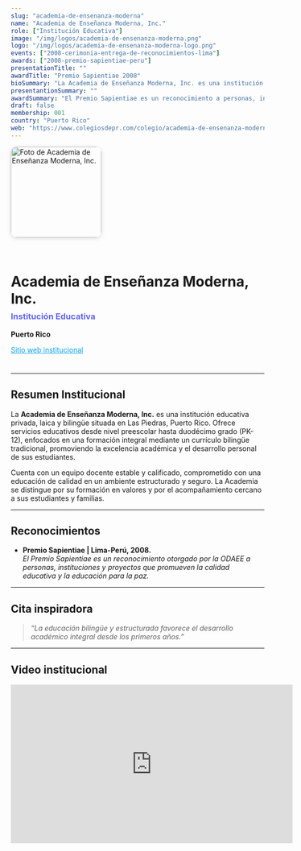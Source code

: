 ```yaml
---
slug: "academia-de-ensenanza-moderna"
name: "Academia de Enseñanza Moderna, Inc."
role: ["Institución Educativa"]
image: "/img/logos/academia-de-ensenanza-moderna.png"
logo: "/img/logos/academia-de-ensenanza-moderna-logo.png"  
events: ["2008-cerimonia-entrega-de-reconocimientos-lima"]
awards: ["2008-premio-sapientiae-peru"]
presentationTitle: ""
awardTitle: "Premio Sapientiae 2008"
bioSummary: "La Academia de Enseñanza Moderna, Inc. es una institución educativa privada, laica y bilingüe, ubicada en Las Piedras, Puerto Rico. Ofrece educación integral desde preescolar hasta duodécimo grado, con un enfoque tradicional bilingüe, personal docente estable y compromiso con la excelencia académica."
presentantionSummary: ""
awardSummary: "El Premio Sapientiae es un reconocimiento a personas, instituciones y proyectos que promueven la calidad educativa y la educación para la paz."
draft: false
membership: 001
country: "Puerto Rico"
web: "https://www.colegiosdepr.com/colegio/academia-de-ensenanza-moderna-inc-573.html"
---
```


<div style="display:flex; align-items:center; gap:2rem; flex-wrap:wrap; margin-bottom:1.5rem;">
  <div>
    <img src="/img/logos/academia-de-ensenanza-moderna.png" alt="Foto de Academia de Enseñanza Moderna, Inc." style="width:180px; border-radius:12px; box-shadow:0 2px 10px #0002;">
  </div>
  <div>
    <h1 style="margin-bottom:0.3em;">Academia de Enseñanza Moderna, Inc.</h1>
    <h3 style="margin-top:0; color:#6366f1;">Institución Educativa</h3>
    <p><strong>Puerto Rico</strong></p>
    <p>
      <a href="https://www.colegiosdepr.com/colegio/academia-de-ensenanza-moderna-inc-573.html" target="_blank" rel="noopener" style="color:#0ea5e9;">
        Sitio web institucional
      </a>
    </p>
  </div>
</div>

---

## Resumen Institucional

La **Academia de Enseñanza Moderna, Inc.** es una institución educativa privada, laica y bilingüe situada en Las Piedras, Puerto Rico. Ofrece servicios educativos desde nivel preescolar hasta duodécimo grado (PK-12), enfocados en una formación integral mediante un currículo bilingüe tradicional, promoviendo la excelencia académica y el desarrollo personal de sus estudiantes.

Cuenta con un equipo docente estable y calificado, comprometido con una educación de calidad en un ambiente estructurado y seguro. La Academia se distingue por su formación en valores y por el acompañamiento cercano a sus estudiantes y familias.

---

## Reconocimientos

- **Premio Sapientiae | Lima-Perú, 2008.**  
  _El Premio Sapientiae es un reconocimiento otorgado por la ODAEE a personas, instituciones y proyectos que promueven la calidad educativa y la educación para la paz._

---

## Cita inspiradora
> _“La educación bilingüe y estructurada favorece el desarrollo académico integral desde los primeros años.”_

***

## Video institucional

<iframe width="560" height="315" src="https://www.youtube.com/embed/HFUARkBjZzo?si=2jmHBZNZ0jORaLKp" title="YouTube video player" frameborder="0" allow="accelerometer; autoplay; clipboard-write; encrypted-media; gyroscope; picture-in-picture; web-share" referrerpolicy="strict-origin-when-cross-origin" allowfullscreen></iframe>


